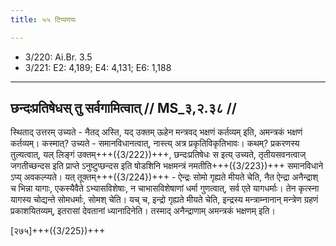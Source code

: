 ```yaml
---
title: ५५ टिप्पणयः

---
```

- 3/220: Ai.Br. 3.5
- 3/221: E2: 4,189; E4: 4,131; E6: 1,188

____________________________________________


## छन्दःप्रतिषेधस् तु सर्वगामित्वात् // MS_३,२.३८ //

स्थिताद् उत्तरम् उच्यते - नैतद् अस्ति, यद् उक्तम् ऊहेन मन्त्रवद् भक्षणं कर्तव्यम् इति, अमन्त्रकं भक्षणं कर्तव्यम्। कस्मात्? उच्यते - समानविधानत्वात्, नास्त्य् अत्र प्रकृतिविकृतिभावः। कथम्? प्रकरणस्य तुल्यत्वात्, यल् लिङ्गं उक्तम्+++({3/222})+++, छन्दःप्रतिषेधः स इत्य् उच्यते, तृतीयसवनत्वाज् जगतीच्छन्दस इति प्राप्ते ऽनुष्टुप्छन्दस इति षोडशिनि भक्षमन्त्रं नमतीति+++({3/223})+++ समानविधाने ऽप्य् अवकल्प्यते। यत् तूक्तम्+++({3/224})+++ - ऐन्द्रः सोमो गृह्यते मीयते चेति, नैत ऐन्द्रा अनैन्द्राश् च भिन्ना यागाः, एकस्यैवैते ऽभ्यासविशेषाः, न चाभासविशेषाणां धर्मा गुणत्वात्, सर्व एते यागधर्माः। तेन कृत्स्ना यागस्य चोद्यन्ते सोमधर्माः, सोमश् चेति। यच् च, इन्द्रो गृह्यते मीयते चेति, इन्द्रस्य मन्त्राम्नानान् मन्त्रेण ग्रहणं प्रकाशयितव्यम्, इतरासां देवतानां ध्यानादिनेति। तस्माद् अनैन्द्राणाम् अमन्त्रकं भक्षणम् इति।

[२७५]+++({3/225})+++